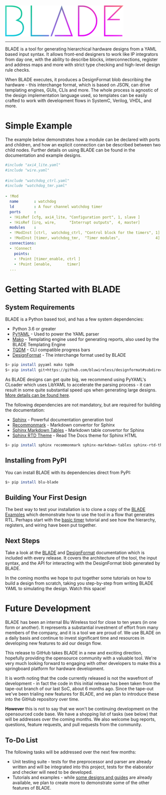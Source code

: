 ![BLADE](https://raw.githubusercontent.com/bluwireless/blade/master/documentation/source/_static/images/BLADE.png)

---

BLADE is a tool for generating hierarchical hardware designs from a YAML based input syntax. It allows front-end designers to work like IP integrators from day one, with the ability to describe blocks, interconnections, register and address maps and more with strict type checking and high-level design rule checks.

When BLADE executes, it produces a DesignFormat blob describing the hardware - this interchange format, which is based on JSON, can drive templating engines, GUIs, CLIs and more. The whole process is agnostic of the design implementation language used, so templates can be easily crafted to work with development flows in SystemC, Verilog, VHDL, and more.

# Simple Example
The example below demonstrates how a module can be declared with ports and children, and how an explicit connection can be described between two child nodes. Further details on using BLADE can be found in the documentation and example designs.

```yaml
#include "axi4_lite.yaml"
#include "wire.yaml"

#include "watchdog_ctrl.yaml"
#include "watchdog_tmr.yaml"

- !Mod
  name       : watchdog
  ld         : A four channel watchdog timer
  ports      :
  - !HisRef [cfg, axi4_lite, "Configuration port", 1, slave ]
  - !HisRef [irq, wire,      "Interrupt outputs",  4, master]
  modules    :
  - !ModInst [ctrl,  watchdog_ctrl, "Control block for the timers", 1]
  - !ModInst [timer, watchdog_tmr,  "Timer modules",                4]
  connections:
  - !Connect
    points:
    - !Point [timer_enable, ctrl ]
    - !Point [enable,       timer]
  ...
```

# Getting Started with BLADE

## System Requirements
BLADE is a Python based tool, and has a few system dependencies:
 * Python 3.6 or greater
 * [PyYAML](https://pypi.org/project/PyYAML/) - Used to power the YAML parser
 * [Mako](https://pypi.org/project/Mako/) - Templating engine used for generating reports, also used by the BLADE Templating Engine
 * [TQDM](https://pypi.org/project/tqdm/) - CLI compatible progress bars
 * [DesignFormat](https://github.com/bluwireless/designformat) - The interchange format used by BLADE

```bash
$> pip install pyyaml mako tqdm
$> pip install git+https://github.com/bluwireless/designformat#subdirectory=python
```

As BLADE designs can get quite big, we recommend using PyYAML's CLoader which uses LibYAML to accelerate the parsing process - it can result in some quite substantial speed ups when generating large designs. [More details can be found here](https://pyyaml.org/wiki/PyYAMLDocumentation).

The following dependencies are not mandatory, but are required for building the documentation:
 * [Sphinx](https://pypi.org/project/Sphinx/) - Powerful documentation generation tool
 * [Recommonmark](https://pypi.org/project/recommonmark/) - Markdown convertor for Sphinx
 * [Sphinx Markdown Tables](https://pypi.org/project/sphinx-markdown-tables/) - Markdown table convertor for Sphinx
 * [Sphinx RTD Theme](https://pypi.org/project/sphinx-rtd-theme/) - Read The Docs theme for Sphinx HTML

```bash
$> pip install sphinx recommonmark sphinx-markdown-tables sphinx-rtd-theme
```

## Installing from PyPI
You can install BLADE with its dependencies direct from PyPI:

```bash
$> pip install blu-blade
```

## Building Your First Design
The best way to test your installation is to clone a copy of the [BLADE Examples](https://github.com/bluwireless/blade-examples) which demonstrate how to use the tool in a flow that generates RTL. Perhaps start with the [basic timer](https://github.com/bluwireless/blade-examples/tree/master/designs/basic_timer) tutorial and see how the hierarchy, registers, and wiring have been put together.

## Next Steps
Take a look at the [BLADE](https://github.com/bluwireless/blade/releases) and [DesignFormat](https://github.com/bluwireless/designformat/releases) documentation which is included with every release. It covers the architecture of the tool, the input syntax, and the API for interacting with the DesignFormat blob generated by BLADE.

In the coming months we hope to put together some tutorials on how to build a design from scratch, taking you step-by-step from writing BLADE YAML to simulating the design. Watch this space!

# Future Development
BLADE has been an internal Blu Wireless tool for close to ten years (in one form or another). It represents a substantial investment of effort from many members of the company, and it is a tool we are proud of. We use BLADE on a daily basis and continue to invest significant time and resources in developing new features to aid our design flow.

This release to GitHub takes BLADE in a new and exciting direction, hopefully providing the opensource community with a valuable tool. We're very much looking forward to engaging with other developers to make this a springboard platform for hardware development.

It is worth noting that the code currently released is not the wavefront of development - in fact the code in this initial release has been taken from the tape-out branch of our last SoC, about 6 months ago. Since the tape-out we've been trialing new features for BLADE, and we plan to introduce these into the GitHub repository over time.

**However** this is not to say that we won't be continuing development on the opensourced code base. We have a shopping list of tasks (see below) that will be addresses over the coming months. We also welcome bug reports, questions, feature requests, and pull requests from the community.

## To-Do List
The following tasks will be addressed over the next few months:

 * Unit testing suite - tests for the preprocessor and parser are already written and will be integrated into this project, tests for the elaborator and checker will need to be developed.
 * Tutorials and examples - while [some designs and guides](http://github.com/bluwireless/blade-examples) are already available, we plan to create more to demonstrate some of the other features of BLADE.
